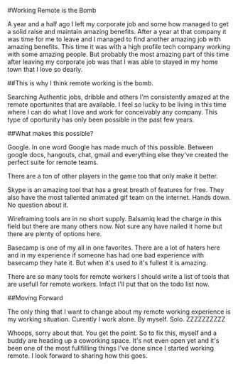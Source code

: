 #Working Remote is the Bomb

A year and a half ago I left my corporate job and some how managed to get a solid raise and maintain amazing benefits.  After a year at that company it was time for me to leave and I managed to find another amazing job with amazing benefits.  This time it was with a high profile tech company working with some amazing people.  But probably the most amazing part of this time after leaving my corporate job was that I was able to stayed in my home town that I love so dearly.

##This is why I think remote working is the bomb.

Searching Authentic jobs, dribble and others I'm consistently amazed at the remote oportunites that are available.  I feel so lucky to be living in this time where I can do what I love and work for conceivably any company.  This type of oportunity has only been possible in the past few years.

##What makes this possible?

Google.  In one word Google has made much of this possible.  Between google docs, hangouts, chat, gmail and everything else they've created the perfect suite for remote teams.

There are a ton of other players in the game too that only make it better.

Skype is an amazing tool that has a great breath of features for free.  They also have the most tallented animated gif team on the internet.  Hands down.  No question about it.

Wireframing tools are in no short supply.  Balsamiq lead the charge in this field but there are many others now.  Not sure any have nailed it home but there are plenty of options here.

Basecamp is one of my all in one favorites.  There are a lot of haters here and in my experience if someone has had one bad experience with basecamp they hate it.  But when it's used to it's fullest it is amazing.

There are so many tools for remote workers I should write a list of tools that are usefull for remote workers.  Infact I'll put that on the todo list now.

##Moving Forward

The only thing that I want to change about my remote working experience is my working situation.  Curently I work alone.  By myself.  Solo. ZZZZZZZZZZ

Whoops, sorry about that.  You get the point.  So to fix this, myself and a buddy are heading up a coworking space.  It's not even open yet and it's been one of the most fullfilling things I've done since I started working remote.  I look forward to sharing how this goes.